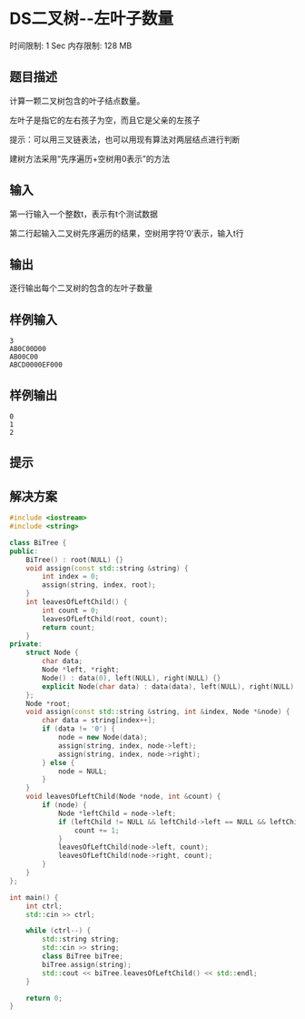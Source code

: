# DS二叉树--左叶子数量
时间限制: 1 Sec  内存限制: 128 MB

## 题目描述
计算一颗二叉树包含的叶子结点数量。

左叶子是指它的左右孩子为空，而且它是父亲的左孩子

提示：可以用三叉链表法，也可以用现有算法对两层结点进行判断

建树方法采用“先序遍历+空树用0表示”的方法

## 输入
第一行输入一个整数t，表示有t个测试数据

第二行起输入二叉树先序遍历的结果，空树用字符‘0’表示，输入t行

## 输出
逐行输出每个二叉树的包含的左叶子数量

## 样例输入
    3
    AB0C00D00
    AB00C00
    ABCD0000EF000

## 样例输出
    0
    1
    2

## 提示

## 解决方案
``` cpp
#include <iostream>
#include <string>

class BiTree {
public:
    BiTree() : root(NULL) {}
    void assign(const std::string &string) {
        int index = 0;
        assign(string, index, root);
    }
    int leavesOfLeftChild() {
        int count = 0;
        leavesOfLeftChild(root, count);
        return count;
    }
private:
    struct Node {
        char data;
        Node *left, *right;
        Node() : data(0), left(NULL), right(NULL) {}
        explicit Node(char data) : data(data), left(NULL), right(NULL) {}
    };
    Node *root;
    void assign(const std::string &string, int &index, Node *&node) {
        char data = string[index++];
        if (data != '0') {
            node = new Node(data);
            assign(string, index, node->left);
            assign(string, index, node->right);
        } else {
            node = NULL;
        }
    }
    void leavesOfLeftChild(Node *node, int &count) {
        if (node) {
            Node *leftChild = node->left;
            if (leftChild != NULL && leftChild->left == NULL && leftChild->right == NULL) {
                count += 1;
            }
            leavesOfLeftChild(node->left, count);
            leavesOfLeftChild(node->right, count);
        }
    }
};

int main() {
    int ctrl;
    std::cin >> ctrl;

    while (ctrl--) {
        std::string string;
        std::cin >> string;
        class BiTree biTree;
        biTree.assign(string);
        std::cout << biTree.leavesOfLeftChild() << std::endl;
    }

    return 0;
}

```
